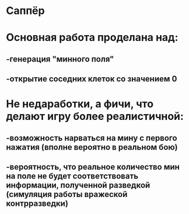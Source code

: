 # Саппёр
<h1>Основная работа проделана над: </h1>
<h2>-генерация "минного поля" </h2>
<h2>-открытие соседних клеток со значением 0 </h2>
<h1>Не недаработки, а фичи, что делают игру более реалистичной:</h1>
<h2>-возможность нарваться на мину с первого нажатия (вполне вероятно в реальном бою)</h2>
<h2>-вероятность, что реальное количество мин на поле не будет соответствовать информации, полученной разведкой (симуляция работы вражеской контрразведки)</h2>
